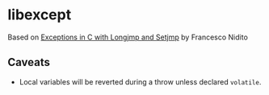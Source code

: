 
# libexcept

Based on [Exceptions in C with Longjmp and Setjmp](http://www.di.unipi.it/~nids/docs/longjump_try_trow_catch.html) by Francesco Nidito


## Caveats

- Local variables will be reverted during a throw unless declared `volatile`.

